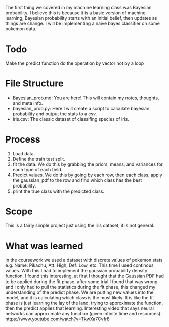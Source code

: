The first thing we covered in my machine learning class was Bayesian probability. I believe this is because it is a basic version of machine learning, Bayesian probability starts with an initial belief, then updates as things are change.
I will be implementing a naive bayes classifier on some pokemon data.
# Todo
Make the predict function do the operation by vector not by a loop
# File Structure
- Bayesian_prob.md: You are here! This will contain my notes, thoughts, and meta info.
- bayesian_prob.py: Here I will create a script to calculate bayesian probability and output the stats to a csv.
- iris.csv: The classic dataset of classifing species of iris.
# Process
1. Load data.
2. Define the train test split.
3. fit the data. We do this by grabbing the priors, means, and variances for each type of each field.
4. Predict values. We do this by going by each row, then each class, apply the gaussian_pdf to the row and find which class has the best probability.
5. print the true class with the predicted class.
# Scope
This is a fairly simple project just using the iris dataset, it is not general. 
# What was learned
In the coursework we used a dataset with discrete values of pokemon stats e.g. Name: Pikachu, Att: High, Def: Low, etc. This time I used continous values. With this I had to implement the gaussian probability density function. I found this interesting, at first I thought that the Gaussian PDF had to be applied during the fit phase, after some trial I found that was wrong and I only had to pull the statistics during the fit phase, this changed my understanding of the predict phase. We are putting new values into the model, and it is calculating which class is the most likely.
It is like the fit phase is just learning the lay of the land, trying to approximate the function, then the predict applies that learning.
Interesting video that says neural networks can approximate any function (given infinite time and resources): https://www.youtube.com/watch?v=TkwXa7Cvfr8
